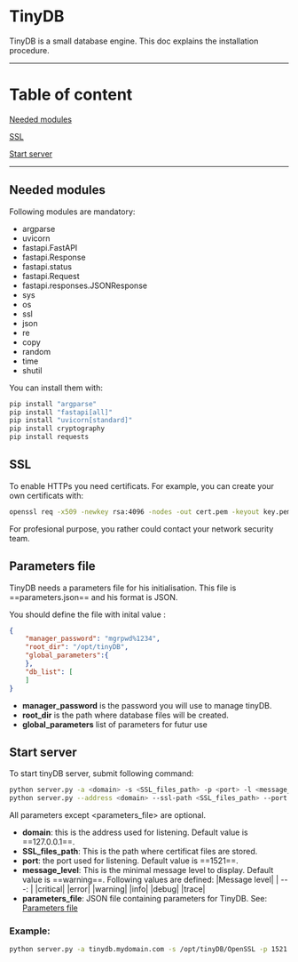 # TinyDB

TinyDB is a small database engine.
This doc explains the installation procedure.

---
# Table of content

[Needed modules](#needed-modules)

[SSL](#ssl)

[Start server](#start-server)

---

## Needed modules

Following modules are mandatory:

- argparse
- uvicorn
- fastapi.FastAPI
- fastapi.Response
- fastapi.status
- fastapi.Request
- fastapi.responses.JSONResponse
- sys
- os
- ssl
- json
- re
- copy
- random
- time
- shutil

You can install them with:

```bash
pip install "argparse"
pip install "fastapi[all]"
pip install "uvicorn[standard]"
pip install cryptography
pip install requests
```

## SSL

To enable HTTPs you need certificats.
For example, you can create your own certificats with:

```bash
openssl req -x509 -newkey rsa:4096 -nodes -out cert.pem -keyout key.pem -days 365
```

For profesional purpose, you rather could contact your network security team.

## Parameters file
TinyDB needs a parameters file for his initialisation.
This file is ==parameters.json== and his format is JSON.

You should define the file with inital value :

```json
{
    "manager_password": "mgrpwd%1234",
    "root_dir": "/opt/tinyDB",
    "global_parameters":{
    },
    "db_list": [
    ]
}
```
- **manager_password** is the password you will use to manage tinyDB.
- **root_dir** is the path where database files will be created.
- **global_parameters** list of parameters for futur use

## Start server

To start tinyDB server, submit following command:
```bash
python server.py -a <domain> -s <SSL_files_path> -p <port> -l <message_level> -d <parameters_file>
python server.py --address <domain> --ssl-path <SSL_files_path> --port <port> --log-level <message_level> --db-parameters-file <parameters_file>
```

All parameters except <parameters_file> are optional.

- **domain**: this is the address used for listening. Default value is ==127.0.0.1==.
- **SSL_files_path**: This is the path where certificat files are stored.
- **port**: the port used for listening. Default value is ==1521==.
- **message_level**: This is the minimal message level to display. Default value is ==warning==.
    Following values are defined:
    |Message level|
    | ---: |
    |critical|
    |error|
    |warning|
    |info|
    |debug|
    |trace|
- **parameters_file**: JSON file containing parameters for TinyDB. See: [Parameters file](#parameters-file)


### Example:
```bash
python server.py -a tinydb.mydomain.com -s /opt/tinyDB/OpenSSL -p 1521 -l warning -d /opt/tinyDB/pfile.json
```
